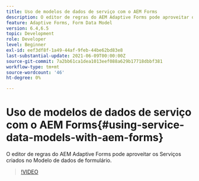 ```yaml
---
title: Uso de modelos de dados de serviço com o AEM Forms
description: O editor de regras do AEM Adaptive Forms pode aproveitar os Serviços criados no Modelo de dados de formulário.
feature: Adaptive Forms, Form Data Model
version: 6.4,6.5
topic: Development
role: Developer
level: Beginner
exl-id: eef3df8f-1a49-44af-9feb-44be62bd83e8
last-substantial-update: 2021-06-09T00:00:00Z
source-git-commit: 7a2bb61ca1dea1013eef088a629b17718dbbf381
workflow-type: tm+mt
source-wordcount: '46'
ht-degree: 0%

---
```


# Uso de modelos de dados de serviço com o AEM Forms{#using-service-data-models-with-aem-forms}

O editor de regras do AEM Adaptive Forms pode aproveitar os Serviços criados no Modelo de dados de formulário.

>[!VIDEO](https://video.tv.adobe.com/v/17739/?quality=9&learn=on)
